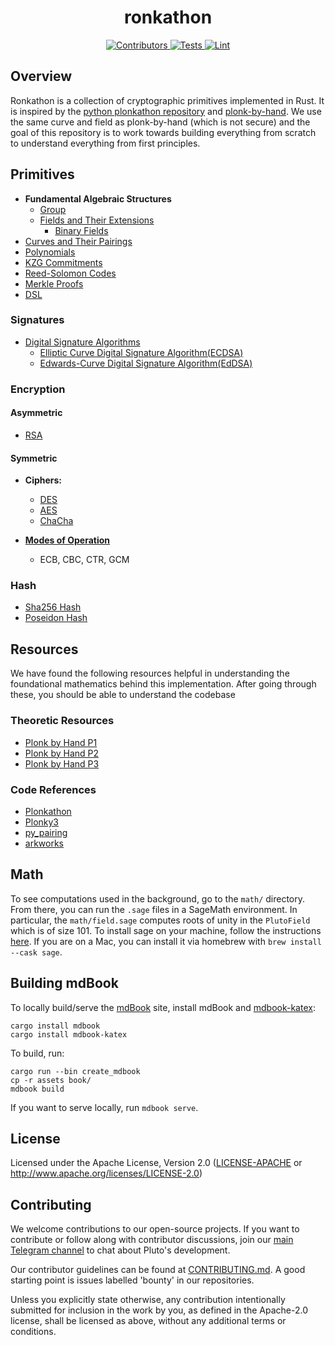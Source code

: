 <h1 align="center">
  ronkathon
</h1>
<div align="center">
  <a href="https://github.com/pluto/ronkathon/graphs/contributors">
    <img src="https://img.shields.io/github/contributors/pluto/ronkathon?style=flat-square&logo=github&logoColor=8b949e&labelColor=282f3b&color=32c955" alt="Contributors" />
  </a>
  <a href="https://github.com/pluto/ronkathon/actions/workflows/test.yaml">
    <img src="https://img.shields.io/badge/tests-passing-32c955?style=flat-square&logo=github-actions&logoColor=8b949e&labelColor=282f3b" alt="Tests" />
  </a>
  <a href="https://github.com/pluto/ronkathon/actions/workflows/lint.yaml">
    <img src="https://img.shields.io/badge/lint-passing-32c955?style=flat-square&logo=github-actions&logoColor=8b949e&labelColor=282f3b" alt="Lint" />
  </a>
</div>

## Overview

Ronkathon is a collection of cryptographic primitives implemented in Rust. It is inspired by the [python plonkathon repository](https://github.com/0xPARC/plonkathon) and [plonk-by-hand](https://research.metastate.dev/plonk-by-hand-part-1/). We use the same curve and field as plonk-by-hand (which is not secure) and the goal of this repository is to work towards building everything from scratch to understand everything from first principles.

## Primitives

- **Fundamental Algebraic Structures**
    - [Group](src/algebra/group/README.md)
    - [Fields and Their Extensions](src/algebra/field/README.md)
        - [Binary Fields](src/algebra/field/binary_towers/README.md)
- [Curves and Their Pairings](src/curve/README.md)
- [Polynomials](src/polynomial/mod.rs)
- [KZG Commitments](src/kzg/README.md)
- [Reed-Solomon Codes](src/codes/README.md)
- [Merkle Proofs](src/tree/README.md)
- [DSL](src/compiler/README.md)

### Signatures

- [Digital Signature Algorithms](src/dsa/README.md)
    - [Elliptic Curve Digital Signature Algorithm(ECDSA)](src/dsa/ecdsa.rs)
    - [Edwards-Curve Digital Signature Algorithm(EdDSA)](src/dsa/eddsa/mod.rs)

### Encryption

####  Asymmetric
- [RSA](src/encryption/asymmetric/rsa/README.md)

#### Symmetric

- **Ciphers:**
    + [DES](src/encryption/symmetric/des/README.md)
    + [AES](src/encryption/symmetric/aes/README.md)
    + [ChaCha](src/encryption/symmetric/chacha/README.md)

- [**Modes of Operation**](src/encryption/symmetric/modes/README.md)
    + ECB, CBC, CTR, GCM

### Hash

- [Sha256 Hash](src/hashes/README.md)
- [Poseidon Hash](src/hashes/poseidon/README.md)

## Resources

We have found the following resources helpful in understanding the foundational mathematics behind this implementation. After going through these, you should be able to understand the codebase

### Theoretic Resources

- [Plonk by Hand P1](https://research.metastate.dev/plonk-by-hand-part-1/)
- [Plonk by Hand P2](https://research.metastate.dev/plonk-by-hand-part-2-the-proof/)
- [Plonk by Hand P3](https://research.metastate.dev/plonk-by-hand-part-3-verification/)

### Code References

- [Plonkathon](https://github.com/0xPARC/plonkathon/blob/main/README.md)
- [Plonky3](https://github.com/Plonky3/Plonky3)
- [py_pairing](https://github.com/ethereum/py_pairing/tree/master)
- [arkworks](https://github.com/arkworks-rs)

## Math

To see computations used in the background, go to the `math/` directory.
From there, you can run the `.sage` files in a SageMath environment.
In particular, the `math/field.sage` computes roots of unity in the `PlutoField` which is of size 101. To install sage on your machine, follow the instructions [here](https://doc.sagemath.org/html/en/installation/index.html). If you are on a Mac, you can install it via homebrew with `brew install --cask sage`.

## Building mdBook

To locally build/serve the [mdBook](https://github.com/rust-lang/mdBook) site, install mdBook and [mdbook-katex](https://github.com/lzanini/mdbook-katex):
```ignore
cargo install mdbook
cargo install mdbook-katex
```

To build, run:
```ignore
cargo run --bin create_mdbook
cp -r assets book/
mdbook build
```

If you want to serve locally, run `mdbook serve`.

## License

Licensed under the Apache License, Version 2.0 ([LICENSE-APACHE](./LICENSE) or http://www.apache.org/licenses/LICENSE-2.0)

## Contributing

We welcome contributions to our open-source projects. If you want to contribute or follow along with contributor discussions, join our [main Telegram channel](https://t.me/pluto_xyz/1) to chat about Pluto's development.

Our contributor guidelines can be found at [CONTRIBUTING.md](https://github.com/pluto/.github/blob/main/profile/CONTRIBUTING.md). A good starting point is issues labelled 'bounty' in our repositories.

Unless you explicitly state otherwise, any contribution intentionally submitted for inclusion in the work by you, as defined in the Apache-2.0 license, shall be licensed as above, without any additional terms or conditions.
